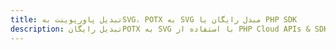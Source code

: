 ---title: تبدیل پاورپوینت بهSVG، POTX به SVG مبدل رایگان یا PHP SDKdescription: تبدیل رایگانPOTX به SVG با استفاده از PHP Cloud APIs & SDK. همچنین اسناد Microsoft PowerPoint را در Cloud ایجاد، ویرایش و رندر کنید.---